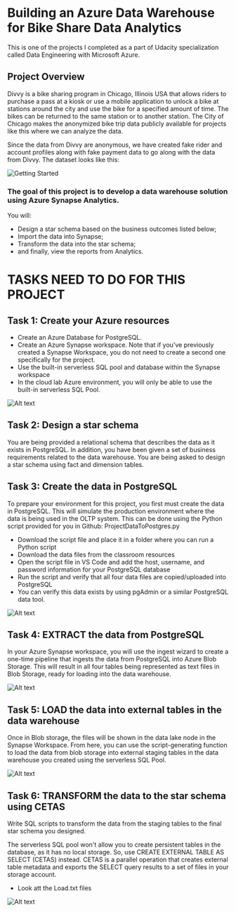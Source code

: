 # Building an Azure Data Warehouse for Bike Share Data Analytics

This is one of the projects I completed as a part of Udacity specialization called Data Engineering with Microsoft Azure.

## Project Overview
Divvy is a bike sharing program in Chicago, Illinois USA that allows riders to purchase a pass at a kiosk or use a mobile application to unlock a bike at stations around the city and use the bike for a specified amount of time. The bikes can be returned to the same station or to another station. The City of Chicago makes the anonymized bike trip data publicly available for projects like this where we can analyze the data.

Since the data from Divvy are anonymous, we have created fake rider and account profiles along with fake payment data to go along with the data from Divvy. The dataset looks like this:

![Getting Started](data-model.png)

### The goal of this project is to develop a data warehouse solution using Azure Synapse Analytics. 

You will:

- Design a star schema based on the business outcomes listed below;
- Import the data into Synapse;
- Transform the data into the star schema;
- and finally, view the reports from Analytics.

# TASKS NEED TO DO FOR THIS PROJECT

## Task 1: Create your Azure resources

- Create an Azure Database for PostgreSQL.
- Create an Azure Synapse workspace. Note that if you've previously created a Synapse Workspace, you do not need to create a second one specifically for the project.
- Use the built-in serverless SQL pool and database within the Synapse workspace
- In the cloud lab Azure environment, you will only be able to use the built-in serverless SQL Pool.

![Alt text](Screenshots/Task_1_Create_your_Azure_resources.png)

## Task 2: Design a star schema

You are being provided a relational schema that describes the data as it exists in PostgreSQL. In addition, you have been given a set of business requirements related to the data warehouse. You are being asked to design a star schema using fact and dimension tables.


## Task 3: Create the data in PostgreSQL

To prepare your environment for this project, you first must create the data in PostgreSQL. This will simulate the production environment where the data is being used in the OLTP system. This can be done using the Python script provided for you in Github: ProjectDataToPostgres.py

- Download the script file and place it in a folder where you can run a Python script
- Download the data files from the classroom resources
- Open the script file in VS Code and add the host, username, and password information for your PostgreSQL database
- Run the script and verify that all four data files are copied/uploaded into PostgreSQL
- You can verify this data exists by using pgAdmin or a similar PostgreSQL data tool.

![Alt text](Screenshots/Task_3_Create%20_the_data_in_PostgreSQL.png)

## Task 4: EXTRACT the data from PostgreSQL

In your Azure Synapse workspace, you will use the ingest wizard to create a one-time pipeline that ingests the data from PostgreSQL into Azure Blob Storage. This will result in all four tables being represented as text files in Blob Storage, ready for loading into the data warehouse.

![Alt text](Screenshots/Task_4_EXTRACT_the_data_from_PostgreSQL.png)

## Task 5: LOAD the data into external tables in the data warehouse

Once in Blob storage, the files will be shown in the data lake node in the Synapse Workspace. From here, you can use the script-generating function to load the data from blob storage into external staging tables in the data warehouse you created using the serverless SQL Pool.

![Alt text](Screenshots/Task_5_LOAD_the_data_into_external_tables_in_the_data_warehouse.png)

## Task 6: TRANSFORM the data to the star schema using CETAS

Write SQL scripts to transform the data from the staging tables to the final star schema you designed.

The serverless SQL pool won't allow you to create persistent tables in the database, as it has no local storage. So, use CREATE EXTERNAL TABLE AS SELECT (CETAS) instead. CETAS is a parallel operation that creates external table metadata and exports the SELECT query results to a set of files in your storage account.

- Look att the Load.txt files


![Alt text](Screenshots/Task_6_TRANSFORM_the_data_to_the_star_schema_using_CETAS.png)